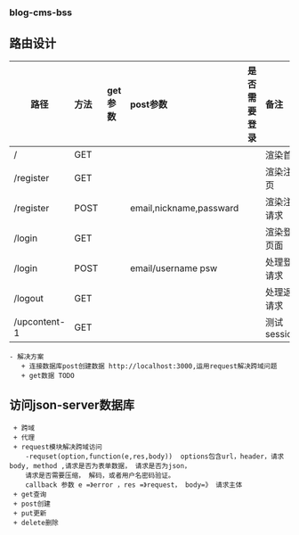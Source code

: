 ### blog-cms-bss




## 路由设计
|路径       |方法|get参数|post参数|              是否需要登录 |备注         |
------------|:--|:------|:-------|:-------------------------|:-------------
|/          |GET|       |        |                          |  渲染首页  |
|/register  |GET|       |        |                         |  渲染注册页  |
|/register  |POST|      |email,nickname,passward  |        |渲染注册请求   |
|/login     |GET|       |        |                         | 渲染登录页面  |
|/login     |POST|      | email/username psw   |           | 处理登陆请求   |
|/logout    |GET|       |        |                         |  处理退出请求  |
|/upcontent-1|GET|      |          |                      |  测试session.id |
	- 解决方案
	   + 连接数据库post创建数据 http://localhost:3000,运用request解决跨域问题
	   + get数据 TODO


## 访问json-server数据库
	 + 跨域
	 + 代理
	 + request模块解决跨域访问
		-requset(option,function(e,res,body))  options包含url，header，请求body, method ,请求是否为表单数据， 请求是否为json，
		请求是否需要压缩， 解码，或者用户名密码验证。
		callback 参数 e =》error ，res =》request， body=》 请求主体
	 + get查询
	 + post创建
	 + put更新
	 + delete删除
